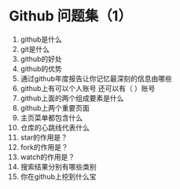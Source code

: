 # Github 问题集（1）
1. github是什么
2. git是什么
3. github的好处
4. github的优势
5. 通过github年度报告让你记忆最深刻的信息由哪些
6. github上有可以个人账号 还可以有（  ）账号
7. github上面的两个组成要素是什么
8. github上两个重要页面
9. 主页菜单都包含什么
10. 仓库的心跳线代表什么
11. star的作用是？
11. fork的作用是？
11. watch的作用是？
12. 搜索结果分别有哪些类别
13. 你在github上挖到什么宝
